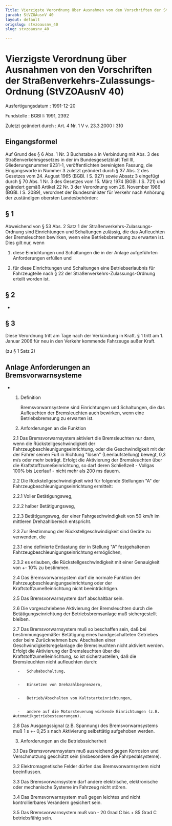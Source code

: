 ```yaml
---
Title: Vierzigste Verordnung über Ausnahmen von den Vorschriften der Straßenverkehrs-Zulassungs-Ordnung
jurabk: StVZOAusnV 40
layout: default
origslug: stvzoausnv_40
slug: stvzoausnv_40

---
```


# Vierzigste Verordnung über Ausnahmen von den Vorschriften der Straßenverkehrs-Zulassungs-Ordnung (StVZOAusnV 40)

Ausfertigungsdatum
:   1991-12-20

Fundstelle
:   BGBl I: 1991, 2392

Zuletzt geändert durch
:   Art. 4 Nr. 1 V v. 23.3.2000 I 310


## Eingangsformel

Auf Grund des § 6 Abs. 1 Nr. 3 Buchstabe a in Verbindung mit Abs. 3 des Straßenverkehrsgesetzes in der im Bundesgesetzblatt Teil III, Gliederungsnummer 9231-1, veröffentlichten bereinigten Fassung, die Eingangsworte in Nummer 3 zuletzt geändert durch § 37 Abs. 2 des Gesetzes vom 24. August 1965 (BGBl. I S. 927) sowie Absatz 3 eingefügt durch § 70 Abs. 1 Nr. 3 des Gesetzes vom 15. März 1974 (BGBl. I S. 721) und geändert gemäß Artikel 22 Nr. 3 der Verordnung vom 26. November 1986 (BGBl. I S. 2089), verordnet der Bundesminister für Verkehr nach Anhörung der zuständigen obersten Landesbehörden:


## § 1

Abweichend von § 53 Abs. 2 Satz 1 der Straßenverkehrs-Zulassungs-Ordnung sind Einrichtungen und Schaltungen zulässig, die das Aufleuchten der Bremsleuchten bewirken, wenn eine Betriebsbremsung zu erwarten ist. Dies gilt nur, wenn

1.  diese Einrichtungen und Schaltungen die in der Anlage aufgeführten Anforderungen erfüllen und


2.  für diese Einrichtungen und Schaltungen eine Betriebserlaubnis für Fahrzeugteile nach § 22 der Straßenverkehrs-Zulassungs-Ordnung erteilt worden ist.





## § 2

-


## § 3

Diese Verordnung tritt am Tage nach der Verkündung in Kraft. § 1 tritt am 1. Januar 2006 für neu in den Verkehr kommende Fahrzeuge außer Kraft.

(zu § 1 Satz 2)

## Anlage Anforderungen an Bremsvorwarnsysteme


*
    1.  Definition

        Bremsvorwarnsysteme sind Einrichtungen und Schaltungen, die das Aufleuchten der Bremsleuchten auch bewirken, wenn eine Betriebsbremsung zu erwarten ist.


    2.  Anforderungen an die Funktion


    2.1 Das Bremsvorwarnsystem aktiviert die Bremsleuchten nur dann, wenn die Rückstellgeschwindigkeit der Fahrzeugbeschleunigungseinrichtung, oder die Geschwindigkeit mit der der Fahrer seinen Fuß in Richtung "lösen" (Leerlaufstellung) bewegt, 0,3 m/s oder mehr beträgt. Erfolgt die Aktivierung der Bremsleuchten über die Kraftstoffzumeßeinrichtung, so darf deren Schließzeit - Vollgas 100% bis Leerlauf - nicht mehr als 200 ms dauern.


    2.2 Die Rückstellgeschwindigkeit wird für folgende Stellungen "A" der Fahrzeugbeschleunigungseinrichtung ermittelt:


    2.2.1 Voller Betätigungsweg,


    2.2.2 halber Betätigungsweg,


    2.2.3 Betätigungsweg, der einer Fahrgeschwindigkeit von 50 km/h im mittleren Drehzahlbereich entspricht.


    2.3 Zur Bestimmung der Rückstellgeschwindigkeit sind Geräte zu verwenden, die


    2.3.1 eine definierte Entlastung der in Stellung "A" festgehaltenen Fahrzeugbeschleunigungseinrichtung ermöglichen,


    2.3.2 es erlauben, die Rückstellgeschwindigkeit mit einer Genauigkeit von
        +- 10% zu bestimmen.


    2.4 Das Bremsvorwarnsystem darf die normale Funktion der Fahrzeugbeschleunigungseinrichtung oder der Kraftstoffzumeßeinrichtung nicht beeinträchtigen.


    2.5 Das Bremsvorwarnsystem darf abschaltbar sein.


    2.6 Die vorgeschriebene Aktivierung der Bremsleuchten durch die Betätigungseinrichtung der Betriebsbremsanlage muß sichergestellt bleiben.


    2.7 Das Bremsvorwarnsystem muß so beschaffen sein, daß bei bestimmungsgemäßer Betätigung eines handgeschalteten Getriebes oder beim Zurücknehmen bzw. Abschalten einer Geschwindigkeitsregelanlage die Bremsleuchten nicht aktiviert werden. Erfolgt die Aktivierung der Bremsleuchten über die Kraftstoffzumeßeinrichtung, so ist sicherzustellen, daß die Bremsleuchten nicht aufleuchten durch:

        -   Schubabschaltung,


        -   Einsetzen von Drehzahlbegrenzern,


        -   Betrieb/Abschalten von Kaltstarteinrichtungen,


        -   andere auf die Motorsteuerung wirkende Einrichtungen (z.B. Automatikgetriebesteuerungen).





    2.8 Das Ausgangssignal (z.B. Spannung) des Bremsvorwarnsystems muß
        1 s +- 0,25 s nach Aktivierung selbsttätig aufgehoben werden.


    3.  Anforderungen an die Betriebssicherheit


    3.1 Das Bremsvorwarnsystem muß ausreichend gegen Korrosion und Verschmutzung geschützt sein (insbesondere die Fahrpedalsysteme).


    3.2 Elektromagnetische Felder dürfen das Bremsvorwarnsystem nicht beeinflussen.


    3.3 Das Bremsvorwarnsystem darf andere elektrische, elektronische oder mechanische Systeme im Fahrzeug nicht stören.


    3.4 Das Bremsvorwarnsystem muß gegen leichtes und nicht kontrollierbares Verändern gesichert sein.


    3.5 Das Bremsvorwarnsystem muß von
        - 20 Grad C bis
        + 85 Grad C betriebsfähig sein.








